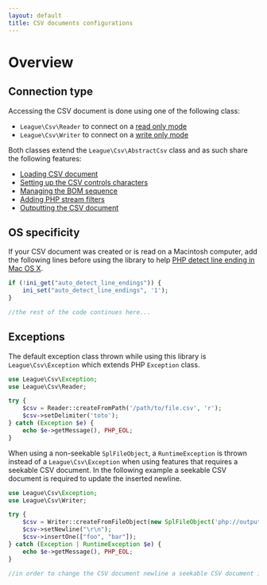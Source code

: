```yaml
---
layout: default
title: CSV documents configurations
---
```


# Overview

## Connection type

Accessing the CSV document is done using one of the following class:

* `League\Csv\Reader` to connect on a [read only mode](/9.0/reader/)
* `League\Csv\Writer` to connect on a [write only mode](/9.0/writer/)

Both classes extend the `League\Csv\AbstractCsv` class and as such share the following features:

- [Loading CSV document](/9.0/connections/instantiation/)
- [Setting up the CSV controls characters](/9.0/connections/controls/)
- [Managing the BOM sequence](/9.0/connections/bom/)
- [Adding PHP stream filters](/9.0/connections/filters/)
- [Outputting the CSV document](/9.0/connections/output/)

## OS specificity

If your CSV document was created or is read on a Macintosh computer, add the following lines before using the library to help [PHP detect line ending in Mac OS X](http://php.net/manual/en/function.fgetcsv.php#refsect1-function.fgetcsv-returnvalues).

~~~php
if (!ini_get("auto_detect_line_endings")) {
    ini_set("auto_detect_line_endings", '1');
}

//the rest of the code continues here...
~~~

## Exceptions

The default exception class thrown while using this library is `League\Csv\Exception` which extends PHP `Exception` class.

~~~php
use League\Csv\Exception;
use League\Csv\Reader;

try {
    $csv = Reader::createFromPath('/path/to/file.csv', 'r');
    $csv->setDelimiter('toto');
} catch (Exception $e) {
    echo $e->getMessage(), PHP_EOL;
}
~~~

When using a non-seekable `SplFileObject`, a `RuntimeException` is thrown instead of a `League\Csv\Exception` when using features that requires a seekable CSV document. In the following example a seekable CSV document is required to update the inserted newline.

~~~php
use League\Csv\Exception;
use League\Csv\Writer;

try {
    $csv = Writer::createFromFileObject(new SplFileObject('php://output', 'w');
    $csv->setNewline("\r\n");
    $csv->insertOne(["foo", "bar"]);
} catch (Exception | RuntimeException $e) {
    echo $e->getMessage(), PHP_EOL;
}

//in order to change the CSV document newline a seekable CSV document is required
~~~